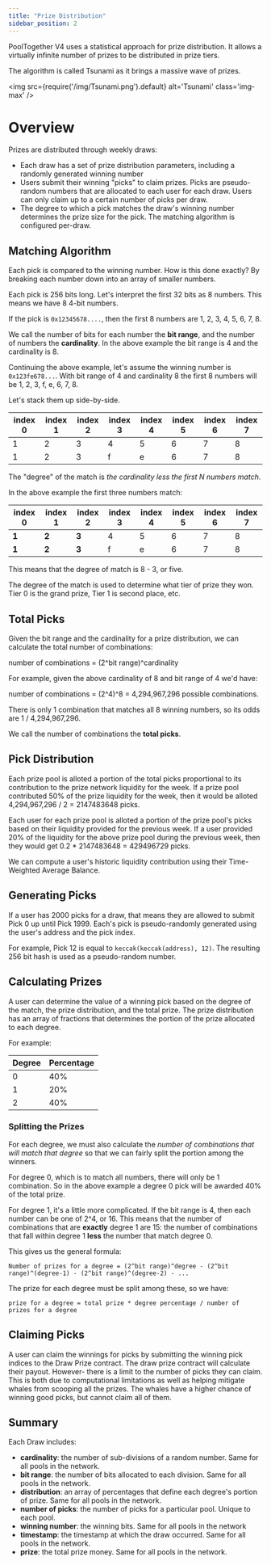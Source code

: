 ```yaml
---
title: "Prize Distribution"
sidebar_position: 2
---
```


PoolTogether V4 uses a statistical approach for prize distribution.  It allows a virtually infinite number of prizes to be distributed in prize tiers.

The algorithm is called Tsunami as it brings a massive wave of prizes.

<img
  src={require('/img/Tsunami.png').default}
  alt='Tsunami'
  class='img-max'
/>

# Overview

Prizes are distributed through weekly draws:

- Each draw has a set of prize distribution parameters, including a randomly generated winning number
- Users submit their winning "picks" to claim prizes.  Picks are pseudo-random numbers that are allocated to each user for each draw.  Users can only claim up to a certain number of picks per draw.
- The degree to which a pick matches the draw's winning number determines the prize size for the pick.  The matching algorithm is configured per-draw.

## Matching Algorithm

Each pick is compared to the winning number.  How is this done exactly?  By breaking each number down into an array of smaller numbers.

Each pick is 256 bits long.  Let's interpret the first 32 bits as 8 numbers.  This means we have 8 4-bit numbers.

If the pick is `0x12345678....`, then the first 8 numbers are 1, 2, 3, 4, 5, 6, 7, 8.

We call the number of bits for each number the **bit range**, and the number of numbers the **cardinality**.  In the above example the bit range is 4 and the cardinality is 8.

Continuing the above example, let's assume the winning number is `0x123fe678...`.  With bit range of 4 and cardinality 8 the first 8 numbers will be 1, 2, 3, f, e, 6, 7, 8.

Let's stack them up side-by-side.

| index 0 | index 1 | index 2 | index 3 | index 4 | index 5 | index 6 | index 7 |
| - | - | - | - | - | - | - | - |
| 1 | 2 | 3 | 4 | 5 | 6 | 7 | 8 |
| 1 | 2 | 3 | f | e | 6 | 7 | 8 |

The "degree" of the match is *the cardinality less the first N numbers match*.

In the above example the first three numbers match:

| index 0 | index 1 | index 2 | index 3 | index 4 | index 5 | index 6 | index 7 |
| - | - | - | - | - | - | - | - |
| **1** | **2** | **3** | 4 | 5 | 6 | 7 | 8 |
| **1** | **2** | **3** | f | e | 6 | 7 | 8 |

This means that the degree of match is 8 - 3, or five.

The degree of the match is used to determine what tier of prize they won.  Tier 0 is the grand prize, Tier 1 is second place, etc.

## Total Picks

Given the bit range and the cardinality for a prize distribution, we can calculate the total number of combinations:

number of combinations = (2^bit range)^cardinality

For example, given the above cardinality of 8 and bit range of 4 we'd have:

number of combinations = (2^4)^8 = 4,294,967,296 possible combinations.

There is only 1 combination that matches all 8 winning numbers, so its odds are 1 / 4,294,967,296.

We call the number of combinations the **total picks**.

## Pick Distribution

Each prize pool is alloted a portion of the total picks proportional to its contribution to the prize network liquidity for the week.  If a prize pool contributed 50% of the prize liquidity for the week, then it would be alloted 4,294,967,296 / 2 = 2147483648 picks.

Each user for each prize pool is alloted a portion of the prize pool's picks based on their liquidity provided for the previous week.  If a user provided 20% of the liquidity for the above prize pool during the previous week, then they would get 0.2 * 2147483648 = 429496729 picks.

We can compute a user's historic liquidity contribution using their Time-Weighted Average Balance.

## Generating Picks

If a user has 2000 picks for a draw, that means they are allowed to submit Pick 0 up until Pick 1999.  Each's pick is pseudo-randomly generated using the user's address and the pick index.

For example, Pick 12 is equal to `keccak(keccak(address), 12)`.  The resulting 256 bit hash is used as a pseudo-random number.

## Calculating Prizes

A user can determine the value of a winning pick based on the degree of the match, the prize distribution, and the total prize.  The prize distribution has an array of fractions that determines the portion of the prize allocated to each degree.

For example:

| Degree | Percentage |
| ------ | ---------- |
| 0 | 40% |
| 1 | 20% |
| 2 | 40% |

### Splitting the Prizes

For each degree, we must also calculate the *number of combinations that will match that degree* so that we can fairly split the portion among the winners.

For degree 0, which is to match all numbers, there will only be 1 combination.  So in the above example a degree 0 pick will be awarded 40% of the total prize.

For degree 1, it's a little more complicated.  If the bit range is 4, then each number can be one of 2^4, or 16.  This means that the number of combinations that are **exactly** degree 1 are 15: the number of combinations that fall within degree 1 **less** the number that match degree 0.

This gives us the general formula:

`Number of prizes for a degree = (2^bit range)^degree - (2^bit range)^(degree-1) - (2^bit range)^(degree-2) - ...`

The prize for each degree must be split among these, so we have:

`prize for a degree = total prize * degree percentage / number of prizes for a degree`

## Claiming Picks

A user can claim the winnings for picks by submitting the winning pick indices to the Draw Prize contract.  The draw prize contract will calculate their payout.  However- there is a limit to the number of picks they can claim.  This is both due to computational limitations as well as helping mitigate whales from scooping all the prizes.  The whales have a higher chance of winning good picks, but cannot claim all of them.

## Summary

Each Draw includes:

- **cardinality**: the number of sub-divisions of a random number.  Same for all pools in the network.
- **bit range**: the number of bits allocated to each division. Same for all pools in the network.
- **distribution**: an array of percentages that define each degree's portion of prize. Same for all pools in the network.
- **number of picks**: the number of picks for a particular pool.  Unique to each pool.
- **winning number**: the winning bits.  Same for all pools in the network
- **timestamp**: the timestamp at which the draw occurred.  Same for all pools in the network.
- **prize**: the total prize money.  Same for all pools in the network.
